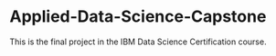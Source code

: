 # Applied-Data-Science-Capstone
This is the final project in the IBM Data Science Certification course.
